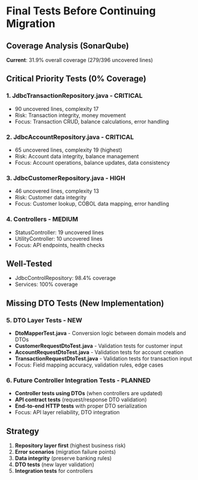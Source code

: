 # Final Tests Before Continuing Migration

## Coverage Analysis (SonarQube)
**Current**: 31.9% overall coverage (279/396 uncovered lines)

## Critical Priority Tests (0% Coverage)

### 1. JdbcTransactionRepository.java - CRITICAL
- 90 uncovered lines, complexity 17
- Risk: Transaction integrity, money movement
- Focus: Transaction CRUD, balance calculations, error handling

### 2. JdbcAccountRepository.java - CRITICAL  
- 65 uncovered lines, complexity 19 (highest)
- Risk: Account data integrity, balance management
- Focus: Account operations, balance updates, data consistency

### 3. JdbcCustomerRepository.java - HIGH
- 46 uncovered lines, complexity 13
- Risk: Customer data integrity
- Focus: Customer lookup, COBOL data mapping, error handling

### 4. Controllers - MEDIUM
- StatusController: 19 uncovered lines
- UtilityController: 10 uncovered lines
- Focus: API endpoints, health checks

## Well-Tested 
- JdbcControlRepository: 98.4% coverage
- Services: 100% coverage

## Missing DTO Tests (New Implementation)

### 5. DTO Layer Tests - NEW
- **DtoMapperTest.java** - Conversion logic between domain models and DTOs
- **CustomerRequestDtoTest.java** - Validation tests for customer input
- **AccountRequestDtoTest.java** - Validation tests for account creation
- **TransactionRequestDtoTest.java** - Validation tests for transaction input
- Focus: Field mapping accuracy, validation rules, edge cases

### 6. Future Controller Integration Tests - PLANNED
- **Controller tests using DTOs** (when controllers are updated)
- **API contract tests** (request/response DTO validation)
- **End-to-end HTTP tests** with proper DTO serialization
- Focus: API layer reliability, DTO integration

## Strategy
1. **Repository layer first** (highest business risk)
2. **Error scenarios** (migration failure points)
3. **Data integrity** (preserve banking rules)
4. **DTO tests** (new layer validation)
5. **Integration tests** for controllers